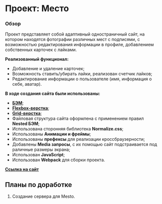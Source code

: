 # Проект: Место

### Обзор
Проект представляет собой адаптивный одностраничный сайт, на котором находятся фотографии различных мест с подписями, с возможностью редактирования информации в профиле, добавлением собственных карточек с лайками.

**Реализованный функционал:**

* Добавление и удаление карточек; 
* Возможность ставить/убирать лайки, реализован счетчик лайков; 
* Редактирование информации о пользователе (имя, информация о себе, аватар). 


**В ходе создания сайта были использованы:**

* [**БЭМ**](https://ru.bem.info/);
* [**Flexbox-верстка**](https://habr.com/ru/post/467049/);
* [**Grid-верстка**](https://medium.com/@stasonmars/%D0%B2%D0%B5%CC%88%D1%80%D1%81%D1%82%D0%BA%D0%B0-%D0%BD%D0%B0-grid-%D0%B2-css-%D0%BF%D0%BE%D0%BB%D0%BD%D0%BE%D0%B5-%D1%80%D1%83%D0%BA%D0%BE%D0%B2%D0%BE%D0%B4%D1%81%D1%82%D0%B2%D0%BE-%D0%B8-%D1%81%D0%BF%D1%80%D0%B0%D0%B2%D0%BE%D1%87%D0%BD%D0%B8%D0%BA-220508316f8b);
* Файловая структура сайта оформлена с применением правил **Nested БЭМ**;
* Использована сторонняя библиотека **Normalize.css**;
* Использованы **Анимации и фреймы**;
* Использованы **префексы** для реализации кроссбраузерности;
* Добавлены **Media запросы**, с их помощью сайт подстраивается под раличные размеры экрана;
* Использован **JavaScript**;
* Использован **Webpack** для сборки проекта.


[**Ссылка на сайт**](http://zakharov-igor-mesto.surge.sh/)

## Планы по доработке

1. Создание сервера для Mesto.

